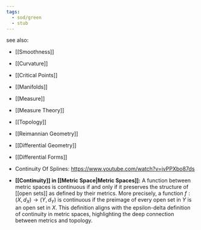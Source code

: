 ```yaml
---
tags:
  - sod/green
  - stub
---
```


see also:
- [[Smoothness]]
- [[Curvature]]
- [[Critical Points]]
- [[Manifolds]]
- [[Measure]]
- [[Measure Theory]]
- [[Topology]]
- [[Reimannian Geometry]]
- [[Differential Geometry]]
- [[Differential Forms]]
- Continuity Of Splines: https://www.youtube.com/watch?v=jvPPXbo87ds

- **[[Continuity]] in [[Metric Space|Metric Spaces]]:** A function between metric spaces is continuous if and only if it preserves the structure of [[open sets]] as defined by their metrics. More precisely, a function $f: (X, d_X) \rightarrow (Y, d_Y)$ is continuous if the preimage of every open set in $Y$ is an open set in $X$. This definition aligns with the epsilon-delta definition of continuity in metric spaces, highlighting the deep connection between metrics and topology.